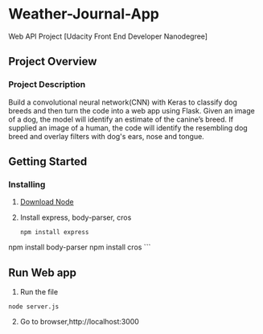 # Weather-Journal-App

Web API Project [Udacity Front End Developer Nanodegree]

## Project Overview
### Project Description
Build a convolutional neural network(CNN) with Keras to classify dog breeds and then turn the code into a web app using Flask. Given an image of a dog, the model will identify an estimate of the canine’s breed. If supplied an image of a human, the code will identify the resembling dog breed and overlay filters with dog's ears, nose and tongue.


## Getting Started
### Installing
1. [Download Node](https://nodejs.org/en/download/)

2. Install express, body-parser, cros 
	```
	npm install express
  npm install body-parser
  npm install cros
	```  

## Run Web app
1. Run the file
```
node server.js
```

2. Go to browser,http://localhost:3000

